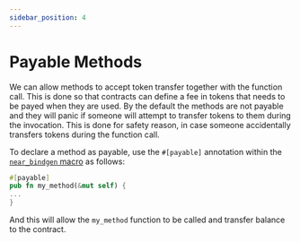 ```yaml
---
sidebar_position: 4
---
```


# Payable Methods

We can allow methods to accept token transfer together with the function call. This is done so that contracts can define a fee in tokens that needs to be payed when they are used. By the default the methods are not payable and they will panic if someone will attempt to transfer tokens to them during the invocation. This is done for safety reason, in case someone accidentally transfers tokens during the function call.

To declare a method as payable, use the `#[payable]` annotation within the [`near_bindgen` macro](../contract-structure/near-bindgen.md) as follows:

```rust
#[payable]
pub fn my_method(&mut self) {
...
}
```

And this will allow the `my_method` function to be called and transfer balance to the contract.
